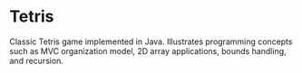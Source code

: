 # Tetris
Classic Tetris game implemented in Java. Illustrates programming concepts such as MVC organization model, 2D array applications, bounds handling, and recursion. 
